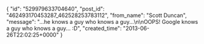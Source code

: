  {
   "id": "529979633704640",
   "post_id": "462493170453287_462528253783112",
   "from_name": "Scott Duncan",
   "message": "...he knows a guy who knows a guy...\n\nOOPS! Google knows a guy who knows a guy... :D",
   "created_time": "2013-06-26T22:02:25+0000"
 }
